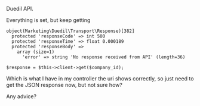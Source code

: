 Duedil API.

Everything is set, but keep getting 
````
object(Marketing\Duedil\Transport\Response)[382]
  protected 'responseCode' => int 500
  protected 'responseTime' => float 0.000189
  protected 'responseBody' => 
    array (size=1)
      'error' => string 'No response received from API' (length=36)
````  

````
$response = $this->client->get($company_id);
````

Which is what I have in my controller the uri shows correctly, so just need to get the JSON response now, but not sure how?

Any advice?